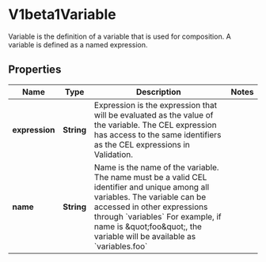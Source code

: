 

# V1beta1Variable

Variable is the definition of a variable that is used for composition. A variable is defined as a named expression.

## Properties

| Name | Type | Description | Notes |
|------------ | ------------- | ------------- | -------------|
|**expression** | **String** | Expression is the expression that will be evaluated as the value of the variable. The CEL expression has access to the same identifiers as the CEL expressions in Validation. |  |
|**name** | **String** | Name is the name of the variable. The name must be a valid CEL identifier and unique among all variables. The variable can be accessed in other expressions through &#x60;variables&#x60; For example, if name is \&quot;foo\&quot;, the variable will be available as &#x60;variables.foo&#x60; |  |



